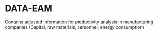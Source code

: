 # DATA-EAM
Contains adjusted information for productivity analysis in manufacturing companies (Capital, raw materials, personnel, energy consumption)
